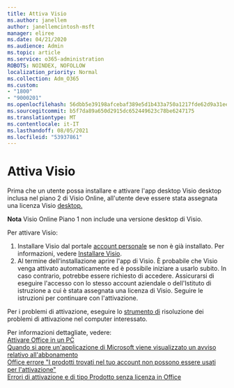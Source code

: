 ```yaml
---
title: Attiva Visio
ms.author: janellem
author: janellemcintosh-msft
manager: eliree
ms.date: 04/21/2020
ms.audience: Admin
ms.topic: article
ms.service: o365-administration
ROBOTS: NOINDEX, NOFOLLOW
localization_priority: Normal
ms.collection: Adm_O365
ms.custom:
- "1800"
- "9000201"
ms.openlocfilehash: 56dbb5e39198afcebaf389e5d1b433a750a1217fde62d9a31eea15ae80a2b866
ms.sourcegitcommit: b5f7da89a650d2915dc652449623c78be6247175
ms.translationtype: MT
ms.contentlocale: it-IT
ms.lasthandoff: 08/05/2021
ms.locfileid: "53937861"
---
```

# <a name="activate-visio"></a>Attiva Visio

Prima che un utente possa installare e attivare l'app desktop Visio desktop inclusa nel piano 2 di Visio Online, all'utente deve essere stata assegnata una licenza Visio [desktop.](https://docs.microsoft.com/microsoft-365/admin/add-users/add-users)

**Nota** Visio Online Piano 1 non include una versione desktop di Visio.

Per attivare Visio:

1. Installare Visio dal portale [account personale](https://portal.office.com/account#installs) se non è già installato. Per informazioni, vedere [Installare Visio](https://support.office.com/article/f98f21e3-aa02-4827-9167-ddab5b025710?wt.mc_id=OfficeAdm_ClientDIA_Alchemy1800).
2. Al termine dell'installazione aprire l'app di Visio. È probabile che Visio venga attivato automaticamente ed è possibile iniziare a usarlo subito. In caso contrario, potrebbe essere richiesto di accedere. Assicurarsi di eseguire l'accesso con lo stesso account aziendale o dell'Istituto di istruzione a cui è stata assegnata una licenza di Visio. Seguire le istruzioni per continuare con l'attivazione. 

Per i problemi di attivazione, eseguire lo [strumento di](https://aka.ms/SARA-OfficeActivation-Alchemy) risoluzione dei problemi di attivazione nel computer interessato.

Per informazioni dettagliate, vedere:<br>
[Attivare Office in un PC](https://support.office.com/article/5bd38f38-db92-448b-a982-ad170b1e187e?wt.mc_id=OfficeAdm_ClientDIA_Alchemy1800)<br>
[Quando si apre un'applicazione di Microsoft viene visualizzato un avviso relativo all'abbonamento](https://support.office.com/article/4cabe32c-f594-4c0e-9191-3d3ade10cceb?wt.mc_id=OfficeAdm_ClientDIA_Alchemy1800)<br>
[Office errore "I prodotti trovati nel tuo account non possono essere usati per <app> l'attivazione"](https://support.office.com/article/c9f9a0b3-5aae-4131-8077-21e6a59f141e?wt.mc_id=OfficeAdm_ClientDIA_Alchemy1800)<br>
[Errori di attivazione e di tipo Prodotto senza licenza in Office](https://support.office.com/article/0d23d3c0-c19c-4b2f-9845-5344fedc4380?wt.mc_id=OfficeAdm_ClientDIA_Alchemy1800)